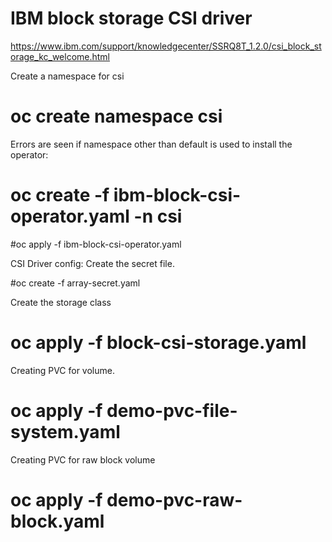 # IBM block storage CSI driver

https://www.ibm.com/support/knowledgecenter/SSRQ8T_1.2.0/csi_block_storage_kc_welcome.html

Create a namespace for csi

# oc create namespace csi

Errors are seen if namespace other than default is used to install the operator:

# oc create -f ibm-block-csi-operator.yaml -n csi

#oc apply -f ibm-block-csi-operator.yaml

CSI Driver config:
Create the secret file.

#oc create -f array-secret.yaml

Create the storage class 

# oc apply -f block-csi-storage.yaml

Creating PVC for volume.

# oc apply -f demo-pvc-file-system.yaml

Creating PVC for raw block volume

# oc apply -f demo-pvc-raw-block.yaml



